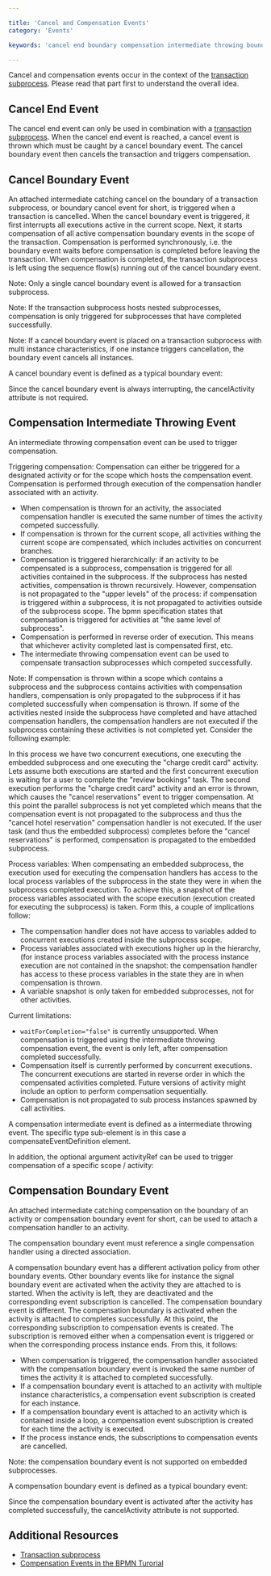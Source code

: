 ```yaml
---

title: 'Cancel and Compensation Events'
category: 'Events'

keywords: 'cancel end boundary compensation intermediate throwing boundary event definition'

---
```



Cancel and compensation events occur in the context of the [transaction subprocess](#subprocesses-transaction-subprocess). Please read that part first to understand the overall idea.


## Cancel End Event

The cancel end event can only be used in combination with a [transaction subprocess](#subprocesses-transaction-subprocess). When the cancel end event is reached, a cancel event is thrown which must be caught by a cancel boundary event. The cancel boundary event then cancels the transaction and triggers compensation.

## Cancel Boundary Event

An attached intermediate catching cancel on the boundary of a transaction subprocess, or boundary cancel event for short, is triggered when a transaction is cancelled. When the cancel boundary event is triggered, it first interrupts all executions active in the current scope. Next, it starts compensation of all active compensation boundary events in the scope of the transaction. Compensation is performed synchronously, i.e. the boundary event waits before compensation is completed before leaving the transaction. When compensation is completed, the transaction subprocess is left using the sequence flow(s) running out of the cancel boundary event.

<div class="bpmnContainer" data-bpmn-symbol="intermediatecatchevent/cancel"></div>

Note: Only a single cancel boundary event is allowed for a transaction subprocess.

Note: If the transaction subprocess hosts nested subprocesses, compensation is only triggered for subprocesses that have completed successfully.

Note: If a cancel boundary event is placed on a transaction subprocess with multi instance characteristics, if one instance triggers cancellation, the boundary event cancels all instances.

A cancel boundary event is defined as a typical boundary event:

<div class="app-source" app-source-no-tabs="cancel1"></div>
<script type="text/xml" id="cancel1">   
<boundaryEvent id="boundary" attachedToRef="transaction" >       
  <cancelEventDefinition />
</boundaryEvent>
</script>                     

Since the cancel boundary event is always interrupting, the cancelActivity attribute is not required. 


## Compensation Intermediate Throwing Event

An intermediate throwing compensation event can be used to trigger compensation.

<div class="bpmnContainer" data-bpmn-symbol="intermediatethrowevent/compensate"></div>

Triggering compensation: Compensation can either be triggered for a designated activity or for the scope which hosts the compensation event. Compensation is performed through execution of the compensation handler associated with an activity.

* When compensation is thrown for an activity, the associated compensation handler is executed the same number of times the activity competed successfully.
* If compensation is thrown for the current scope, all activities withing the current scope are compensated, which includes activities on concurrent branches.
* Compensation is triggered hierarchically: if an activity to be compensated is a subprocess, compensation is triggered for all activities contained in the subprocess. If the subprocess has nested activities, compensation is thrown recursively. However, compensation is not propagated to the "upper levels" of the process: if compensation is triggered within a subprocess, it is not propagated to activities outside of the subprocess scope. The bpmn specification states that compensation is triggered for activities at "the same level of subprocess".
* Compensation is performed in reverse order of execution. This means that whichever activity completed last is compensated first, etc.
* The intermediate throwing compensation event can be used to compensate transaction subprocesses which competed successfully.

Note: If compensation is thrown within a scope which contains a subprocess and the subprocess contains activities with compensation handlers, compensation is only propagated to the subprocess if it has completed successfully when compensation is thrown. If some of the activities nested inside the subprocess have completed and have attached compensation handlers, the compensation handlers are not executed if the subprocess containing these activities is not completed yet. Consider the following example:

<div id="event-compensation-throw" style="position:relative" data-bpmn-src="implement/event-compensation-throw"></div>

In this process we have two concurrent executions, one executing the embedded subprocess and one executing the "charge credit card" activity. Lets assume both executions are started and the first concurrent execution is waiting for a user to complete the "review bookings" task. The second execution performs the "charge credit card" activity and an error is thrown, which causes the "cancel reservations" event to trigger compensation. At this point the parallel subprocess is not yet completed which means that the compensation event is not propagated to the subprocess and thus the "cancel hotel reservation" compensation handler is not executed. If the user task (and thus the embedded subprocess) completes before the "cancel reservations" is performed, compensation is propagated to the embedded subprocess.

Process variables: When compensating an embedded subprocess, the execution used for executing the compensation handlers has access to the local process variables of the subprocess in the state they were in when the subprocess completed execution. To achieve this, a snapshot of the process variables associated with the scope execution (execution created for executing the subprocess) is taken. Form this, a couple of implications follow:

* The compensation handler does not have access to variables added to concurrent executions created inside the subprocess scope.
* Process variables associated with executions higher up in the hierarchy, (for instance process variables associated with the process instance execution are not contained in the snapshot: the compensation handler has access to these process variables in the state they are in when compensation is thrown.
* A variable snapshot is only taken for embedded subprocesses, not for other activities.

Current limitations:

* `waitForCompletion="false"` is currently unsupported. When compensation is triggered using the intermediate throwing compensation event, the event is only left, after compensation completed successfully.
* Compensation itself is currently performed by concurrent executions. The concurrent executions are started in reverse order in which the compensated activities completed. Future versions of activity might include an option to perform compensation sequentially.
* Compensation is not propagated to sub process instances spawned by call activities.

A compensation intermediate event is defined as a intermediate throwing event. The specific type sub-element is in this case a compensateEventDefinition element.

<div class="app-source" app-source-no-tabs="compensation1"></div>
<script type="text/xml" id="compensation1">   
<intermediateThrowEvent id="throwCompensation">
  <compensateEventDefinition />
</intermediateThrowEvent>
</script>

In addition, the optional argument activityRef can be used to trigger compensation of a specific scope / activity:

<div class="app-source" app-source-no-tabs="compensation2"></div>
<script type="text/xml" id="compensation2">   
<intermediateThrowEvent id="throwCompensation">
  <compensateEventDefinition activityRef="bookHotel" />
</intermediateThrowEvent>
</script>

## Compensation Boundary Event

An attached intermediate catching compensation on the boundary of an activity or compensation boundary event for short, can be used to attach a compensation handler to an activity.

<div class="bpmnContainer" data-bpmn-symbol="intermediatecatchevent/compensate"></div>

The compensation boundary event must reference a single compensation handler using a directed association.

A compensation boundary event has a different activation policy from other boundary events. Other boundary events like for instance the signal boundary event are activated when the activity they are attached to is started. When the activity is left, they are deactivated and the corresponding event subscription is cancelled. The compensation boundary event is different. The compensation boundary is activated when the activity is attached to completes successfully. At this point, the corresponding subscription to compensation events is created. The subscription is removed either when a compensation event is triggered or when the corresponding process instance ends. From this, it follows:

* When compensation is triggered, the compensation handler associated with the compensation boundary event is invoked the same number of times the activity it is attached to completed successfully.
* If a compensation boundary event is attached to an activity with multiple instance characteristics, a compensation event subscription is created for each instance.
* If a compensation boundary event is attached to an activity which is contained inside a loop, a compensation event subscription is created for each time the activity is executed.
* If the process instance ends, the subscriptions to compensation events are cancelled.

Note: the compensation boundary event is not supported on embedded subprocesses.

A compensation boundary event is defined as a typical boundary event:

<div class="app-source" app-source-no-tabs="compensation4"></div>
<script type="text/xml" id="compensation4">   
<boundaryEvent id="compensateBookHotelEvt" attachedToRef="bookHotel" >       
  <compensateEventDefinition />
</boundaryEvent>

<association associationDirection="One" id="a1"  sourceRef="compensateBookHotelEvt" targetRef="undoBookHotel" />

<serviceTask id="undoBookHotel" isForCompensation="true" camunda:class="..." />
</script>

Since the compensation boundary event is activated after the activity has completed successfully, the cancelActivity attribute is not supported.


## Additional Resources

* [Transaction subprocess](#subprocesses-transaction-subprocess)
* [Compensation Events in the BPMN Turorial](http://camunda.org/design/reference.html#!/events/compensation)
